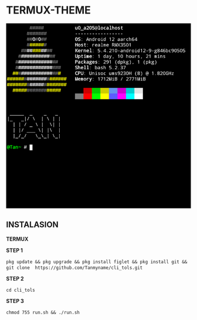 # TERMUX-THEME
![alt text](https://github.com/Tanmyname/Termux-Theme/blob/main/x1.png?raw=true) 
## INSTALASION
__TERMUX__

**STEP 1**
```
pkg update && pkg upgrade && pkg install figlet && pkg install git && git clone  https://github.com/Tanmyname/cli_tols.git
```
**STEP 2**
```
cd cli_tols
```
**STEP 3**
```
chmod 755 run.sh && ./run.sh
```

